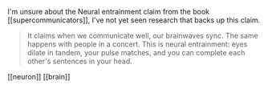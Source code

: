 
I'm unsure about the Neural entrainment claim from the book [[supercommunicators]], I've not yet seen research that backs up this claim.

> It claims when we communicate well, our brainwaves sync. The same happens with people in a concert. This is neural entrainment: eyes dilate in tandem, your pulse matches, and you can complete each other's sentences in your head. 

[[neuron]]
[[brain]]